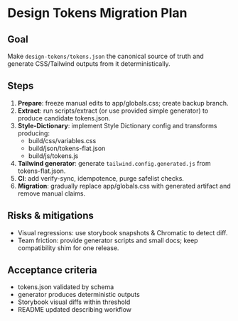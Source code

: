 #  Design Tokens Migration Plan

## Goal
Make `design-tokens/tokens.json`  the canonical source of truth and generate CSS/Tailwind outputs from it deterministically.

## Steps
1. **Prepare**: freeze manual edits to app/globals.css; create backup branch.
2. **Extract**: run scripts/extract (or use provided simple generator) to produce candidate tokens.json.
3. **Style-Dictionary**: implement Style Dictionary config and transforms producing:
   - build/css/variables.css
   - build/json/tokens-flat.json
   - build/js/tokens.js
4. **Tailwind generator**: generate `tailwind.config.generated.js`  from tokens-flat.json.
5. **CI**: add verify-sync, idempotence, purge safelist checks.
6. **Migration**: gradually replace app/globals.css with generated artifact and remove manual claims.

## Risks & mitigations
- Visual regressions: use storybook snapshots & Chromatic to detect diff.
- Team friction: provide generator scripts and small docs; keep compatibility shim for one release.

## Acceptance criteria
- tokens.json validated by schema
- generator produces deterministic outputs
- Storybook visual diffs within threshold
- README updated describing workflow
